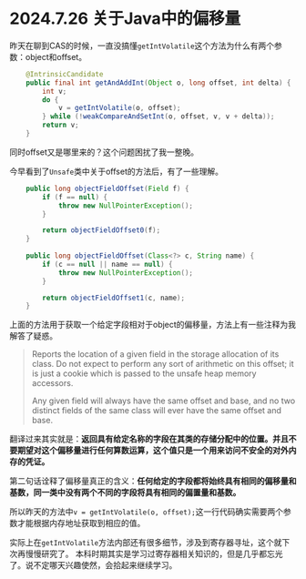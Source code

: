 # 2024.7.26 关于Java中的偏移量 

昨天在聊到CAS的时候，一直没搞懂`getIntVolatile`这个方法为什么有两个参数：object和offset。
```Java
    @IntrinsicCandidate
    public final int getAndAddInt(Object o, long offset, int delta) {
        int v;
        do {
            v = getIntVolatile(o, offset);
        } while (!weakCompareAndSetInt(o, offset, v, v + delta));
        return v;
    }
```
同时offset又是哪里来的？这个问题困扰了我一整晚。

今早看到了`Unsafe`类中关于offset的方法后，有了一些理解。
```Java
    public long objectFieldOffset(Field f) {
        if (f == null) {
            throw new NullPointerException();
        }

        return objectFieldOffset0(f);
    }
    
    public long objectFieldOffset(Class<?> c, String name) {
        if (c == null || name == null) {
            throw new NullPointerException();
        }

        return objectFieldOffset1(c, name);
    }
```
上面的方法用于获取一个给定字段相对于object的偏移量，方法上有一些注释为我解答了疑惑。
> Reports the location of a given field in the storage allocation of its class. Do not expect to perform any sort of arithmetic on this offset; it is just a cookie which is passed to the unsafe heap memory accessors.
>
> Any given field will always have the same offset and base, and no two distinct fields of the same class will ever have the same offset and base.

翻译过来其实就是：**返回具有给定名称的字段在其类的存储分配中的位置。并且不要期望对这个偏移量进行任何算数运算，这个值只是一个用来访问不安全的对外内存的凭证。**

第二句话诠释了偏移量真正的含义：**任何给定的字段都将始终具有相同的偏移量和基数，同一类中没有两个不同的字段将具有相同的偏置量和基数。**

所以昨天的方法中`v = getIntVolatile(o, offset);`这一行代码确实需要两个参数才能根据内存地址获取到相应的值。

实际上在`getIntVolatile`方法内部还有很多细节，涉及到寄存器寻址，这个就下次再慢慢研究了。
本科时期其实是学习过寄存器相关知识的，但是几乎都忘光了。说不定哪天兴趣使然，会拾起来继续学习。